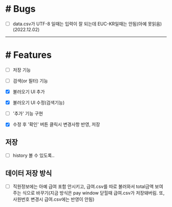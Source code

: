 # # Bugs
 - [ ] data.csv가 UTF-8 일때는 입력이 잘 되는데 EUC-KR일때는 안됨(아예 못읽음) (2022.12.02)  
  
- - -
  
# # Features
 - [ ] 저장 기능
 - [ ] 검색(or 필터) 기능

 - [x] 불러오기 UI 추가
 - [x] 불러오기 UI 수정(검색기능)

 - [ ] '추가' 기능 구현
 - [x] 수정 후 '확인' 버튼 클릭시 변경사항 반영, 저장

 ## 저장
 - [ ] history 볼 수 있도록..

 ## 데이터 저장 방식
 - [ ] 직원정보에는 아예 급여 포함 안시키고, 급여.csv를 따로 불러와서 total금액 보여주는 식으로 바꾸기(지금 방식은 pay window 닫힐때 급여.csv가 저장돼버림. 또, 사원번호 변경시 급여.csv에는 반영이 안됨)